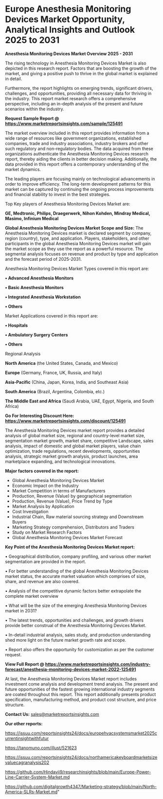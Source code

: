 # Europe Anesthesia Monitoring Devices Market Opportunity, Analytical Insights and Outlook 2025 to 2031

<Strong> Anesthesia Monitoring Devices Market Overview 2025 - 2031</strong>

The rising technology in Anesthesia Monitoring Devices Market is also depicted in this research report. Factors that are boosting the growth of the market, and giving a positive push to thrive in the global market is explained in detail.

Furthermore, the report highlights on emerging trends, significant drivers, challenges, and opportunities, providing all necessary data for thriving in the industry. This report market research offers a comprehensive perspective, including an in-depth analysis of the present and future scenarios within the industry.

<strong>Request Sample Report @ <a href=https://www.marketreportsinsights.com/sample/125491>https://www.marketreportsinsights.com/sample/125491</a></strong>

The market overview included in this report provides information from a wide range of resources like government organizations, established companies, trade and industry associations, industry brokers and other such regulatory and non-regulatory bodies. The data acquired from these organizations authenticate the Anesthesia Monitoring Devices research report, thereby aiding the clients in better decision making. Additionally, the data provided in this report offers a contemporary understanding of the market dynamics.

The leading players are focusing mainly on technological advancements in order to improve efficiency. The long-term development patterns for this market can be captured by continuing the ongoing process improvements and financial stability to invest in the best strategies.

Top Key players of Anesthesia Monitoring Devices Market are:

<strong>GE, Medtronic, Philips, Draegerwerk, Nihon Kohden, Mindray Medical, Masimo, Infinium Medical</strong>

<strong><b>Global Anesthesia Monitoring Devices Market Scope and Size:</b></strong>
The Anesthesia Monitoring Devices market is declared segment by company, region (country), type, and application. Players, stakeholders, and other participants in the global Anesthesia Monitoring Devices market will gain the market scope as they use the report as a powerful resource. The segmental analysis focuses on revenue and product by type and application and the forecast period of 2025-2031.

Anesthesia Monitoring Devices Market Types covered in this report are:

<strong>• Advanced Anesthesia Monitors

• Basic Anesthesia Monitors

• Integrated Anesthesia Workstation

• Others</strong>

Market Applications covered in this report are:

<strong>• Hospitals

• Ambulatory Surgery Centers

• Others</strong> 

Regional Analysis

<strong>North America</strong> (the United States, Canada, and Mexico)

<strong>Europe</strong> (Germany, France, UK, Russia, and Italy)

<strong>Asia-Pacific</strong> (China, Japan, Korea, India, and Southeast Asia)

<strong>South America</strong> (Brazil, Argentina, Colombia, etc.)

<strong>The Middle East and Africa</strong> (Saudi Arabia, UAE, Egypt, Nigeria, and South Africa)

<strong>Go For Interesting Discount Here: <a href=https://www.marketreportsinsights.com/discount/125491>https://www.marketreportsinsights.com/discount/125491</a></strong>

The Anesthesia Monitoring Devices market report provides a detailed analysis of global market size, regional and country-level market size, segmentation market growth, market share, competitive Landscape, sales analysis, impact of domestic and global market players, value chain optimization, trade regulations, recent developments, opportunities analysis, strategic market growth analysis, product launches, area marketplace expanding, and technological innovations.

<strong><b>Major factors covered in the report:</b></strong>
<ul>
  <li>Global Anesthesia Monitoring Devices Market </li>
  <li>Economic Impact on the Industry</li>
  <li>Market Competition in terms of Manufacturers</li>
  <li>Production, Revenue (Value) by geographical segmentation</li>
  <li>Production, Revenue (Value), Price Trend by Type</li>
  <li>Market Analysis by Application</li>
  <li>Cost Investigation</li>
  <li>Industrial Chain, Raw material sourcing strategy and Downstream Buyers</li>
  <li>Marketing Strategy comprehension, Distributors and Traders</li>
  <li>Study on Market Research Factors</li>
  <li>Global Anesthesia Monitoring Devices Market Forecast</li>
</ul>

<strong><b>Key Point of the Anesthesia Monitoring Devices Market report:</b></strong>

• Geographical distribution, company profiling, and various other market segmentation are provided in the report.

• For better understanding of the global Anesthesia Monitoring Devices market status, the accurate market valuation which comprises of size, share, and revenue are also covered.

• Analysis of the competitive dynamic factors better extrapolate the complete market overview

• What will be the size of the emerging Anesthesia Monitoring Devices market in 2031?

• The latest trends, opportunities and challenges, and growth drivers provide better construal of the Anesthesia Monitoring Devices Market.

• In-detail industrial analysis, sales study, and production understanding shed more light on the future market growth rate and scope.

• Report also offers the opportunity for customization as per the customer request.

<strong><b>View Full Report @ <a href=https://www.marketreportsinsights.com/industry-forecast/anesthesia-monitoring-devices-market-2022-125491>https://www.marketreportsinsights.com/industry-forecast/anesthesia-monitoring-devices-market-2022-125491</a></b></strong>


At last, the Anesthesia Monitoring Devices Market report includes investment come analysis and development trend analysis. The present and future opportunities of the fastest growing international industry segments are coated throughout this report. This report additionally presents product specification, manufacturing method, and product cost structure, and price structure.

<strong>Contact Us:</strong>
sales@marketreportsinsights.com

<strong>Our other reports:</strong>

<a href=https://issuu.com/reportsinsights24/docs/europehvacsystemsmarket2025currentinsightwithfutur>https://issuu.com/reportsinsights24/docs/europehvacsystemsmarket2025currentinsightwithfutur</a>

<a href=https://tanomuno.com/illust/521623>https://tanomuno.com/illust/521623</a>

<a href=https://issuu.com/reportsinsights24/docs/northamericakeyboardmarketsizevaluecagranalysis202>https://issuu.com/reportsinsights24/docs/northamericakeyboardmarketsizevaluecagranalysis202</a>

<a href=https://github.com/Hindavii9/researchinsights/blob/main/Europe-Power-Line-Carrier-System-Market.md>https://github.com/Hindavii9/researchinsights/blob/main/Europe-Power-Line-Carrier-System-Market.md</a>

<a href=https://github.com/digitalgrowth4347/Marketing-strategy/blob/main/North-America-SLRs-Market.md>https://github.com/digitalgrowth4347/Marketing-strategy/blob/main/North-America-SLRs-Market.md</a>"
